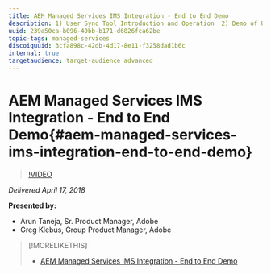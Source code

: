 ```yaml
---
title: AEM Managed Services IMS Integration - End to End Demo
description: 1) User Sync Tool Introduction and Operation  2) Demo of User Sync to IMS  3) Demo of IMS Login to AEM Instances Directly 4) Demo of IMS Login to AEM Instances via MAC UI/Cloud Manager (tentative) 5) Demo of IMS login to AEM from Europa panel in PS/AI/ID
uuid: 239a50ca-b096-40bb-b171-d6826fca62be
topic-tags: managed-services
discoiquuid: 3cfa898c-42db-4d17-8e11-f3258dad1b6c
internal: true
targetaudience: target-audience advanced
---
```


# AEM Managed Services IMS Integration - End to End Demo{#aem-managed-services-ims-integration-end-to-end-demo}

>[!VIDEO](https://video.tv.adobe.com/v/22281/?quality=9)

*Delivered April 17, 2018*

**Presented by:**

* Arun Taneja, Sr. Product Manager, Adobe
* Greg Klebus, Group Product Manager, Adobe

>[!MORELIKETHIS]
>
>* [AEM Managed Services IMS Integration - End to End Demo](granite-ims-demo.md)
